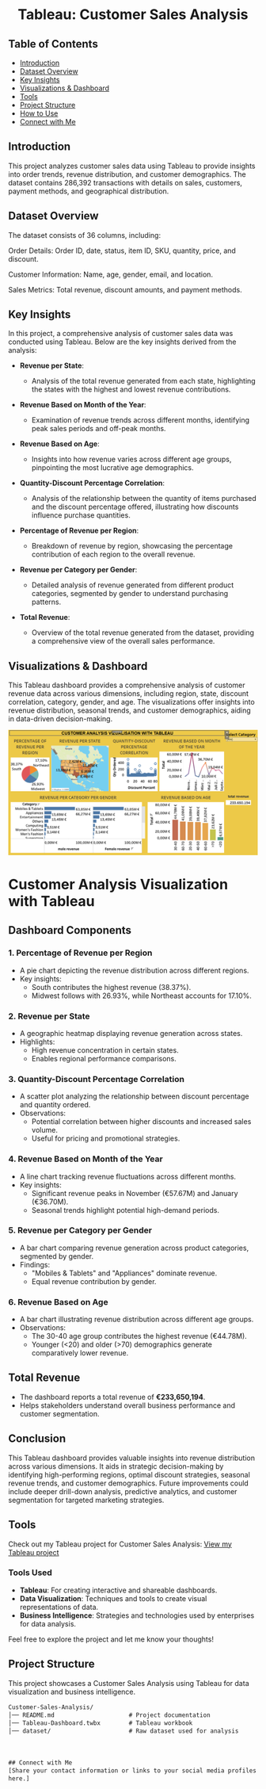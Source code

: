 # <h1 align="center">Tableau: Customer Sales Analysis</h1>

## Table of Contents
- [Introduction](#introduction)
- [Dataset Overview](#dataset-overview)
- [Key Insights](#key-insights)
- [Visualizations & Dashboard](#visualizations--dashboard)
- [Tools](#tools)
- [Project Structure](#project-structure)
- [How to Use](#how-to-use)
- [Connect with Me](#connect-with-me)

## Introduction

This project analyzes customer sales data using Tableau to provide insights into order trends, revenue distribution, and customer demographics. The dataset contains 286,392 transactions with details on sales, customers, payment methods, and geographical distribution.

## Dataset Overview 

The dataset consists of 36 columns, including:

Order Details: Order ID, date, status, item ID, SKU, quantity, price, and discount.

Customer Information: Name, age, gender, email, and location.

Sales Metrics: Total revenue, discount amounts, and payment methods.

## Key Insights

In this project, a comprehensive analysis of customer sales data was conducted using Tableau. Below are the key insights derived from the analysis:

- **Revenue per State**: 
  - Analysis of the total revenue generated from each state, highlighting the states with the highest and lowest revenue contributions.

- **Revenue Based on Month of the Year**: 
  - Examination of revenue trends across different months, identifying peak sales periods and off-peak months.

- **Revenue Based on Age**: 
  - Insights into how revenue varies across different age groups, pinpointing the most lucrative age demographics.

- **Quantity-Discount Percentage Correlation**: 
  - Analysis of the relationship between the quantity of items purchased and the discount percentage offered, illustrating how discounts influence purchase quantities.

- **Percentage of Revenue per Region**: 
  - Breakdown of revenue by region, showcasing the percentage contribution of each region to the overall revenue.

- **Revenue per Category per Gender**: 
  - Detailed analysis of revenue generated from different product categories, segmented by gender to understand purchasing patterns.

- **Total Revenue**: 
  - Overview of the total revenue generated from the dataset, providing a comprehensive view of the overall sales performance.

## Visualizations & Dashboard 

This Tableau dashboard provides a comprehensive analysis of customer revenue data across various dimensions, including region, state, discount correlation, category, gender, and age. The visualizations offer insights into revenue distribution, seasonal trends, and customer demographics, aiding in data-driven decision-making.



![Customer Sales Analysis](https://github.com/gerardnynkeu/Portfolio-Data-Analytics/raw/main/TABLEAU-Customer%20Sales%20Analysis/Customer-viz-tableau.png) 






# Customer Analysis Visualization with Tableau

## Dashboard Components

### 1. **Percentage of Revenue per Region**
   - A pie chart depicting the revenue distribution across different regions.
   - Key insights:
     - South contributes the highest revenue (38.37%).
     - Midwest follows with 26.93%, while Northeast accounts for 17.10%.

### 2. **Revenue per State**
   - A geographic heatmap displaying revenue generation across states.
   - Highlights:
     - High revenue concentration in certain states.
     - Enables regional performance comparisons.

### 3. **Quantity-Discount Percentage Correlation**
   - A scatter plot analyzing the relationship between discount percentage and quantity ordered.
   - Observations:
     - Potential correlation between higher discounts and increased sales volume.
     - Useful for pricing and promotional strategies.

### 4. **Revenue Based on Month of the Year**
   - A line chart tracking revenue fluctuations across different months.
   - Key insights:
     - Significant revenue peaks in November (€57.67M) and January (€36.70M).
     - Seasonal trends highlight potential high-demand periods.

### 5. **Revenue per Category per Gender**
   - A bar chart comparing revenue generation across product categories, segmented by gender.
   - Findings:
     - "Mobiles & Tablets" and "Appliances" dominate revenue.
     - Equal revenue contribution by gender.

### 6. **Revenue Based on Age**
   - A bar chart illustrating revenue distribution across different age groups.
   - Observations:
     - The 30-40 age group contributes the highest revenue (€44.78M).
     - Younger (<20) and older (>70) demographics generate comparatively lower revenue.

## Total Revenue
- The dashboard reports a total revenue of **€233,650,194**.
- Helps stakeholders understand overall business performance and customer segmentation.

## Conclusion
This Tableau dashboard provides valuable insights into revenue distribution across various dimensions. It aids in strategic decision-making by identifying high-performing regions, optimal discount strategies, seasonal revenue trends, and customer demographics. Future improvements could include deeper drill-down analysis, predictive analytics, and customer segmentation for targeted marketing strategies. 




## Tools

Check out my Tableau project for Customer Sales Analysis: [View my Tableau project](https://public.tableau.com/app/profile/gerard.nynkeu.njike/viz/tableau-customer-analysis/Dashboard1)

### Tools Used
- **Tableau**: For creating interactive and shareable dashboards.
- **Data Visualization**: Techniques and tools to create visual representations of data.
- **Business Intelligence**: Strategies and technologies used by enterprises for data analysis.

Feel free to explore the project and let me know your thoughts!

## Project Structure

This project showcases a Customer Sales Analysis using Tableau for data visualization and business intelligence.

```plaintext
Customer-Sales-Analysis/
│── README.md                     # Project documentation
│── Tableau-Dashboard.twbx        # Tableau workbook
│── dataset/                      # Raw dataset used for analysis



## Connect with Me
[Share your contact information or links to your social media profiles here.]
